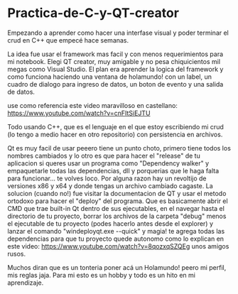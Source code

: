 # Practica-de-C-y-QT-creator
Empezando a aprender como hacer una interfase visual y poder terminar el crud en C++ que empecé hace semanas. 

La idea fue usar el framework mas facil y con menos requerimientos para mi notebook. Elegi QT creator, muy amigable y no pesa chiquicientos mil megas como Visual Studio. El plan era aprender la logica del framework y como funciona haciendo una ventana de holamundo! con un label, un cuadro de dialogo para ingreso de datos, un boton de evento y una salida de datos.

use como referencia este video maravilloso en castellano: https://www.youtube.com/watch?v=cnFItSiEJTU

Todo usando C++, que es el lenguaje en el que estoy escribiendo mi crud (lo tengo a medio hacer en otro repositorio) con persistencia en archivos.

Qt es muy facil de usar peeero tiene un punto choto, primero tiene todos los nombres cambiados y lo otro es que para hacer el "release" de tu aplicacion si queres usar un programa 
como "Dependency walker" y empaquetarle todas las dependencias, dll y porquerias que le haga falta para funcionar... te volves loco. Por alguna razon hay un revoltijo de versiones x86 y x64 y donde tengas un archivo cambiado cagaste.
La solucion (cuando no!) fue visitar la documentacion de QT y usar el metodo ortodoxo para hacer el "deploy" del programa. Que es basicamente abrir el CMD que trae built-in Qt dentro de sus ejecutables, en el navegar hasta el directorio de tu proyecto, borrar los archivos de la carpeta "debug" menos el ejecutable de tu proyecto (podes hacerlo antes desde el explorer) y lanzar el comando "windeployqt.exe --quick" y magia! te agrega todas las dependencias para que tu proyecto quede autonomo como lo explican en este video: https://www.youtube.com/watch?v=8qozxqSZQEg unos amigos rusos.

Muchos diran que es un tonteria poner acá un Holamundo! peero mi perfil, mis reglas jaja. Para mi esto es un hobby y todo es un hito en mi aprendizaje.

